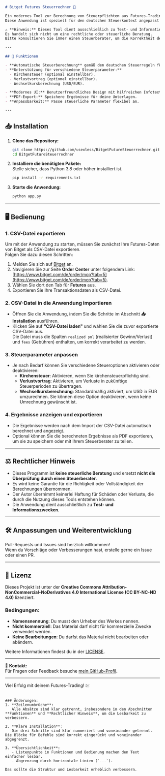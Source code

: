 
```markdown
# Bitget Futures Steuerrechner 🧮

Ein modernes Tool zur Berechnung von Steuerpflichten aus Futures-Trading-Daten.  
Diese Anwendung ist speziell für den deutschen Steuerkontext angepasst und bietet einfache Bedienung durch eine übersichtliche Benutzeroberfläche.

⚠️ **Hinweis:** Dieses Tool dient ausschließlich zu Test- und Informationszwecken.  
Es handelt sich nicht um eine rechtliche oder steuerliche Beratung.  
Bitte konsultieren Sie immer einen Steuerberater, um die Korrektheit der Ergebnisse zu gewährleisten. ⚠️

---

## 🚀 Funktionen

- **Automatische Steuerberechnung** gemäß den deutschen Steuerregeln für Futures-Trading.  
- **Unterstützung für verschiedene Steuerparameter:**
  - Kirchensteuer (optional einstellbar).  
  - Verlustvortrag (optional einstellbar).  
  - Wechselkursberechnung (USD/EUR).  

- **Modernes UI:** Benutzerfreundliches Design mit hilfreichen Infotexten zu jeder Funktion.  
- **PDF-Export:** Speichere Ergebnisse für deine Unterlagen.  
- **Anpassbarkeit:** Passe steuerliche Parameter flexibel an.

---
```
## 📥 Installation

1. **Clone das Repository:**
   ```bash
   git clone https://github.com/usexless/BitgetFutureSteuerrechner.git
   cd BitgetFutureSteuerrechner
   ```

2. **Installiere die benötigten Pakete:**  
   Stelle sicher, dass Python 3.8 oder höher installiert ist.
   ```bash
   pip install -r requirements.txt
   ```

3. **Starte die Anwendung:**  
   ```bash
   python app.py
   ```

---

## 🖥️ Bedienung

### 1. CSV-Datei exportieren
Um mit der Anwendung zu starten, müssen Sie zunächst Ihre Futures-Daten von Bitget als CSV-Datei exportieren.  
Folgen Sie dazu diesen Schritten:

1. Melden Sie sich auf [Bitget](https://www.bitget.com/de) an.  
2. Navigieren Sie zur Seite **Order Center** unter folgendem Link:  
   [https://www.bitget.com/de/order/mcp?tab=5](https://www.bitget.com/de/order/mcp?tab=5).  
3. Wählen Sie dort den Tab für **Futures** aus.  
4. Exportieren Sie Ihre Transaktionsdaten als CSV-Datei.

### 2. CSV-Datei in die Anwendung importieren
- Öffnen Sie die Anwendung, indem Sie die Schritte im Abschnitt **📥 Installation** ausführen.
- Klicken Sie auf **"CSV-Datei laden"** und wählen Sie die zuvor exportierte CSV-Datei aus.  
  Die Datei muss die Spalten `realized pnl` (realisierter Gewinn/Verlust) und `fees` (Gebühren) enthalten, um korrekt verarbeitet zu werden.

### 3. Steuerparameter anpassen
- Je nach Bedarf können Sie verschiedene Steueroptionen aktivieren oder deaktivieren:  
  - **Kirchensteuer**: Aktivieren, wenn Sie kirchensteuerpflichtig sind.  
  - **Verlustvortrag**: Aktivieren, um Verluste in zukünftige Steuerperioden zu übertragen.  
  - **Wechselkursberechnung**: Standardmäßig aktiviert, um USD in EUR umzurechnen. Sie können diese Option deaktivieren, wenn keine Umrechnung gewünscht ist.

### 4. Ergebnisse anzeigen und exportieren
- Die Ergebnisse werden nach dem Import der CSV-Datei automatisch berechnet und angezeigt.
- Optional können Sie die berechneten Ergebnisse als PDF exportieren, um sie zu speichern oder mit Ihrem Steuerberater zu teilen.

---

## ⚖️ Rechtlicher Hinweis

- Dieses Programm ist **keine steuerliche Beratung** und ersetzt **nicht die Überprüfung durch einen Steuerberater**.  
- Es wird keine Garantie für die Richtigkeit oder Vollständigkeit der Berechnungen übernommen.  
- Der Autor übernimmt keinerlei Haftung für Schäden oder Verluste, die durch die Nutzung dieses Tools entstehen können.  
- Die Anwendung dient ausschließlich zu **Test- und Informationszwecken**.

---

## 🛠️ Anpassungen und Weiterentwicklung

Pull-Requests und Issues sind herzlich willkommen!  
Wenn du Vorschläge oder Verbesserungen hast, erstelle gerne ein Issue oder einen PR.

---

## 📄 Lizenz

Dieses Projekt ist unter der **Creative Commons Attribution-NonCommercial-NoDerivatives 4.0 International License (CC BY-NC-ND 4.0)** lizenziert. 

### Bedingungen:
- **Namensnennung**: Du musst den Urheber des Werkes nennen.
- **Nicht kommerziell**: Das Material darf nicht für kommerzielle Zwecke verwendet werden.
- **Keine Bearbeitungen**: Du darfst das Material nicht bearbeiten oder abändern.

Weitere Informationen findest du in der [LICENSE](LICENSE).

---

📧 **Kontakt:**  
Für Fragen oder Feedback besuche [mein GitHub-Profil](https://github.com/usexless).

---

Viel Erfolg mit deinem Futures-Trading! 💹
```

### Änderungen:
1. **Zeilenumbrüche**:  
   Alle Absätze sind klar getrennt, insbesondere in den Abschnitten **Funktionen** und **Rechtlicher Hinweis**, um die Lesbarkeit zu verbessern.

2. **Klare Installation**:  
   Die drei Schritte sind klar nummeriert und voneinander getrennt. Die Blöcke für Befehle sind korrekt eingerückt und voneinander abgegrenzt.

3. **Übersichtlichkeit**:  
   - Listenpunkte in Funktionen und Bedienung machen den Text einfacher lesbar.
   - Abgrenzung durch horizontale Linien (`---`).

Das sollte die Struktur und Lesbarkeit erheblich verbessern.
